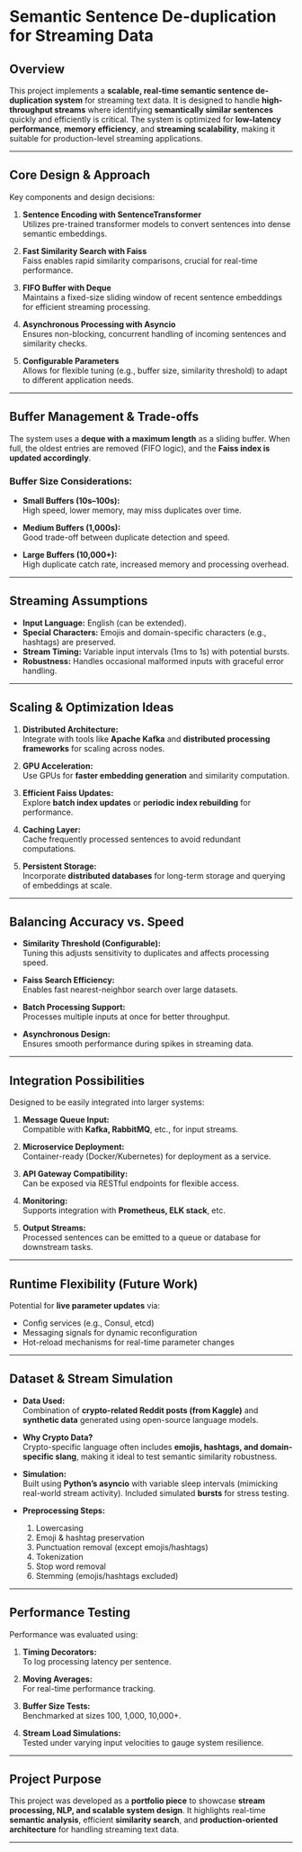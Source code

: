 
# Semantic Sentence De-duplication for Streaming Data

## Overview

This project implements a **scalable, real-time semantic sentence de-duplication system** for streaming text data. It is designed to handle **high-throughput streams** where identifying **semantically similar sentences** quickly and efficiently is critical. The system is optimized for **low-latency performance**, **memory efficiency**, and **streaming scalability**, making it suitable for production-level streaming applications.

---

## Core Design & Approach

Key components and design decisions:

1. **Sentence Encoding with SentenceTransformer**  
   Utilizes pre-trained transformer models to convert sentences into dense semantic embeddings.

2. **Fast Similarity Search with Faiss**  
   Faiss enables rapid similarity comparisons, crucial for real-time performance.

3. **FIFO Buffer with Deque**  
   Maintains a fixed-size sliding window of recent sentence embeddings for efficient streaming processing.

4. **Asynchronous Processing with Asyncio**  
   Ensures non-blocking, concurrent handling of incoming sentences and similarity checks.

5. **Configurable Parameters**  
   Allows for flexible tuning (e.g., buffer size, similarity threshold) to adapt to different application needs.

---

## Buffer Management & Trade-offs

The system uses a **deque with a maximum length** as a sliding buffer. When full, the oldest entries are removed (FIFO logic), and the **Faiss index is updated accordingly**.

### Buffer Size Considerations:
- **Small Buffers (10s–100s):**  
  High speed, lower memory, may miss duplicates over time.
  
- **Medium Buffers (1,000s):**  
  Good trade-off between duplicate detection and speed.

- **Large Buffers (10,000+):**  
  High duplicate catch rate, increased memory and processing overhead.

---

## Streaming Assumptions

- **Input Language:** English (can be extended).
- **Special Characters:** Emojis and domain-specific characters (e.g., hashtags) are preserved.
- **Stream Timing:** Variable input intervals (1ms to 1s) with potential bursts.
- **Robustness:** Handles occasional malformed inputs with graceful error handling.

---

## Scaling & Optimization Ideas

1. **Distributed Architecture:**  
   Integrate with tools like **Apache Kafka** and **distributed processing frameworks** for scaling across nodes.

2. **GPU Acceleration:**  
   Use GPUs for **faster embedding generation** and similarity computation.

3. **Efficient Faiss Updates:**  
   Explore **batch index updates** or **periodic index rebuilding** for performance.

4. **Caching Layer:**  
   Cache frequently processed sentences to avoid redundant computations.

5. **Persistent Storage:**  
   Incorporate **distributed databases** for long-term storage and querying of embeddings at scale.

---

## Balancing Accuracy vs. Speed

- **Similarity Threshold (Configurable):**  
  Tuning this adjusts sensitivity to duplicates and affects processing speed.

- **Faiss Search Efficiency:**  
  Enables fast nearest-neighbor search over large datasets.

- **Batch Processing Support:**  
  Processes multiple inputs at once for better throughput.

- **Asynchronous Design:**  
  Ensures smooth performance during spikes in streaming data.

---

## Integration Possibilities

Designed to be easily integrated into larger systems:
1. **Message Queue Input:**  
   Compatible with **Kafka, RabbitMQ**, etc., for input streams.

2. **Microservice Deployment:**  
   Container-ready (Docker/Kubernetes) for deployment as a service.

3. **API Gateway Compatibility:**  
   Can be exposed via RESTful endpoints for flexible access.

4. **Monitoring:**  
   Supports integration with **Prometheus, ELK stack**, etc.

5. **Output Streams:**  
   Processed sentences can be emitted to a queue or database for downstream tasks.

---

## Runtime Flexibility (Future Work)

Potential for **live parameter updates** via:
- Config services (e.g., Consul, etcd)
- Messaging signals for dynamic reconfiguration
- Hot-reload mechanisms for real-time parameter changes

---

## Dataset & Stream Simulation

- **Data Used:**  
  Combination of **crypto-related Reddit posts (from Kaggle)** and **synthetic data** generated using open-source language models.

- **Why Crypto Data?**  
  Crypto-specific language often includes **emojis, hashtags, and domain-specific slang**, making it ideal to test semantic similarity robustness.

- **Simulation:**  
  Built using **Python’s asyncio** with variable sleep intervals (mimicking real-world stream activity). Included simulated **bursts** for stress testing.

- **Preprocessing Steps:**
  1. Lowercasing
  2. Emoji & hashtag preservation
  3. Punctuation removal (except emojis/hashtags)
  4. Tokenization
  5. Stop word removal
  6. Stemming (emojis/hashtags excluded)

---

## Performance Testing

Performance was evaluated using:
1. **Timing Decorators:**  
   To log processing latency per sentence.

2. **Moving Averages:**  
   For real-time performance tracking.

3. **Buffer Size Tests:**  
   Benchmarked at sizes 100, 1,000, 10,000+.

4. **Stream Load Simulations:**  
   Tested under varying input velocities to gauge system resilience.

---

## Project Purpose

This project was developed as a **portfolio piece** to showcase **stream processing, NLP, and scalable system design**. It highlights real-time **semantic analysis**, efficient **similarity search**, and **production-oriented architecture** for handling streaming text data.

---
